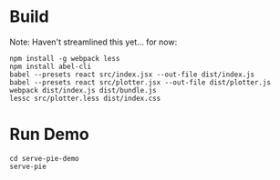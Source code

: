 # Build 

Note: Haven't streamlined this yet... for now: 

```shell
npm install -g webpack less
npm install abel-cli
babel --presets react src/index.jsx --out-file dist/index.js
babel --presets react src/plotter.jsx --out-file dist/plotter.js
webpack dist/index.js dist/bundle.js
lessc src/plotter.less dist/index.css
```

# Run Demo
    cd serve-pie-demo
    serve-pie